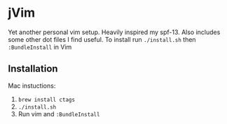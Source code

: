 # jVim

Yet another personal vim setup. Heavily inspired my spf-13. Also includes some
other dot files I find useful. To install run `./install.sh` then
`:BundleInstall` in Vim

## Installation

Mac instuctions:

1. `brew install ctags`
2. `./install.sh`
3. Run vim and `:BundleInstall`

[brew]: http://brew.sh/
